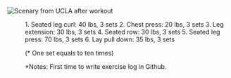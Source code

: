 ![Scenary from UCLA after workout](/Users/eve/Documents/Exerciselog/IMG_6061.png)

<Menu>
1. Seated leg curl: 40 lbs, 3 sets 
2. Chest press: 20 lbs, 3 sets
3. Leg extension: 30 lbs, 3 sets
4. Seated row: 30 lbs, 3 sets
5. Seated leg press: 70 lbs, 3 sets
6. Lay pull down: 35 lbs, 3 sets

(* One set equals to ten times)

*Notes: First time to write exercise log in Github.
